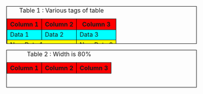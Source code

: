 <html>
<!-- border - color, width and height -->
<table border="1" bordercolor="black" width="450" height="100">
<caption>Table 1 : Various tags of table </caption>
<tr bgcolor="red" > <!-- row -->
<th>Column 1</th>
<th>Column 2</th>
<th>Column 3</th>
</tr>
<tr bgcolor="cyan"> <!-- background color -->
<td>Data 1 </td>
<td>Data 2 </td>
<td>Data 3 </td>
</tr>
<tr bgcolor="yellow"> <!-- row -->
<td colspan="2">New Data 1</td> <!-- column span -->
<td>New Date 2</td> <!-- data -->
</tr>
</table>
<!-- width in % -->
<table border="1" bordercolor="black" width="80%" height="100">
<caption> Table 2 : Width is 80%</caption>
<tr bgcolor="red" >
<th>Column 1</th>
<th>Column 2</th>
<th>Column 3</th>
</tr>


</html>
